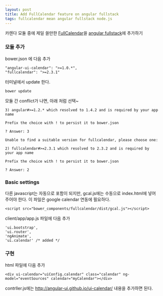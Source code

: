```yaml
--- 
layout: post 
title: Add FullCalendar feature on angular fullstack 
tags: fullcalendar mean angular fullstack node.js 
---  
```


카렌다 모듈 중에 제일 쓸만한 [FullCalendar](http://angular-ui.github.io/ui-calendar/)을 [angular fullstack](http://fullstack-demo.herokuapp.com/)에 추가하기  


### 모듈 추가  

bower.json 에 다음 추가 

    "angular-ui-calendar": ">=1.0.*",
    "fullcalendar": ">=2.3.1"
    
터미널에서 update 한다.

    bower update  

모듈 간 conflict가 나면, 아래 처럼 선택~

    3) angular#>=1.2.* which resolved to 1.4.2 and is required by your app name
    
    Prefix the choice with ! to persist it to bower.json
    
    ? Answer: 3
    
    Unable to find a suitable version for fullcalendar, please choose one:
    
    2) fullcalendar#>=2.3.1 which resolved to 2.3.2 and is required by your app name
    
    Prefix the choice with ! to persist it to bower.json
    
    ? Answer: 2  
  
### Basic settings  

다른 javascript는 자동으로 포함이 되지만, gcal.js에는 수동으로 index.html에 넣어주어야 한다. 이 파일은 google calendar 연동에 필요하다.  

    <script src="bower_components/fullcalendar/dist/gcal.js"></script>
  
client/app/app.js 파일에 다음 추가  

    'ui.bootstrap',
    'ui.router',
    'ngAnimate',
    'ui.calendar' /* added */  
        
### 구현    
  html 파일에 다음 추가   

    <div ui-calendar="uiConfig.calendar" class="calendar" ng-model="eventSources" calendar="myCalendar"></div>

  contrller.js에는 http://angular-ui.github.io/ui-calendar/ 내용을 추가하면 된다. 